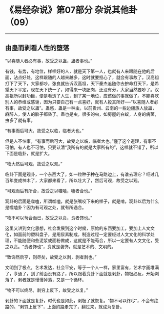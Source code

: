 # 《易经杂说》第07部分 杂说其他卦（09）

------

## 由蛊而剥看人性的堕落

“以喜随人者必有事，故受之以蛊，蛊者事也。”

有钱，有势，有地位，样样好的人，就是天下第一人，也就有人来跟随在他的后面，沾点好处，这样跟随的人越来越多，这时就要担心了，就会有事故了。汉高祖打下了天下，大家都吵，张良就告诉汉高祖，天下豪杰追随你去拚命打天下，是希望天下平定，现在天下统一了，如得来一块肥肉，还没有分，大家当然要吵了。汉高祖所以封功臣，便是看透了人生，到了某一地位，应该做的事就做了。不能喜欢别人的恭维或感谢，因为只要自己有一点喜好，就有人投其所好──“以喜随人者必有事，故受之以蛊”。蛊惑，蛊是一种虫，以前贵州、云南的一些边疆族人放蛊，麻醉人，使人的脑子都昏了。蛊也是虫，很多的虫，如房屋的白蚁，人身的病菌，虫多了就有事。

“有事而后可大，故受之以临，临者大也。”

但是人不怕事，“有事而后可大，故受之以临，临者大也。”懂了这个道理，有事不可怕，有人也不可怕，只要认清“我所有的就是大家所有的”，这样就不错了，所以下面是临卦，就是扩大。

“物大然后可观，故受之以观。”

临卦下面是观卦，一个东西大了，如一粒种子种在马路边上，有谁去理它？经过几百年变成神木了，大家都来看了，所以壮大了，然后可观，故受之以观。

“可观而后有所合，故受之以噬嗑，嗑者合也。”

观卦的后面是噬嗑，所谓噬嗑，就是张嘴咬下来的样子，就是啃，观卦以后为什么是噬嗑卦？因为有可观之处，就有所遇合。

“物不可以苟合而已，故受之以贲，贲者饰也。”

这里又讲到文化思想，社会发展到这个时候，原始的东西要加工，要加上人文文化，如面前的塑料盘子，是用尿素制成，制造过程一定要经过人文文化的科学处理，不能随便和些泥浆或面粉做成，这就是不能苟合，所以一定要有人文文化，受之以贲。“责者饰也”，贲就是装饰，就是艺术的、文明的。

“致饰然后亨，则尽矣，故受之以剥，剥者剥也。”

文明到了极点，艺术发达，社会平安，等于一个人一样，家里富有，艺术字画堆满了，亨通了，到了前面没有路了，所以跟着贲卦下面就是剥卦，物极必反，开始剥落了，剥者就是慢慢掉落，又是一个循环。

“物不可以终尽，剥穷上反下，故受之以复。”

剥卦的下面就是复卦，时代也是如此，剥极了就恢复。“物不可以终尽”，不会有绝路的。“剥穷上反下”，上面的路走完了，翻过来，就成为复卦。